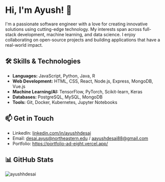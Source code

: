 # Hi, I'm Ayush! 👋

I'm a passionate software engineer with a love for creating innovative solutions using cutting-edge technology. My interests span across full-stack development, machine learning, and data science. I enjoy collaborating on open-source projects and building applications that have a real-world impact.

## 🛠️ Skills & Technologies

- **Languages:** JavaScript, Python, Java, R
- **Web Development:** HTML, CSS, React, Node.js, Express, MongoDB, Vue.js
- **Machine Learning/AI:** TensorFlow, PyTorch, Scikit-learn, Keras
- **Databases:** PostgreSQL, MySQL, MongoDB
- **Tools:** Git, Docker, Kubernetes, Jupyter Notebooks

## 📫 Get in Touch

- LinkedIn: [linkedin.com/in/ayushhdesai](https://linkedin.com/in/ayushhdesai)
- Email: desai.ayus@northeastern.edu / aayushdesai88@gmail.com
- Portfolio: https://portfolio-ad-eight.vercel.app/

## 📊 GitHub Stats


<p><img align="center" src="https://github-readme-stats.vercel.app/api?username=ayushhdesai&show_icons=true&theme=radical" alt="ayushhdesai" /></p>
